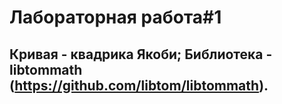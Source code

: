 # Лабораторная работа#1
## Кривая - квадрика Якоби; Библиотека - libtommath (https://github.com/libtom/libtommath).
